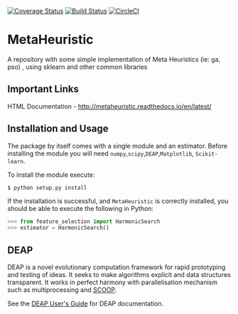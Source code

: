 [![Coverage Status](https://coveralls.io/repos/github/gonzalesMK/MetaHeuristic/badge.svg?branch=master)](https://coveralls.io/github/gonzalesMK/MetaHeuristic?branch=master)
[![Build Status](https://travis-ci.org/gonzalesMK/MetaHeuristic.svg?branch=master)](https://travis-ci.org/gonzalesMK/MetaHeuristic)
[![CircleCI](https://circleci.com/gh/gonzalesMK/MetaHeuristic/tree/master.svg?style=svg)](https://circleci.com/gh/gonzalesMK/MetaHeuristic/tree/master)
# MetaHeuristic
A repository with some simple implementation of Meta Heuristics (ie: ga, pso) , using sklearn and other common libraries

## Important Links
HTML Documentation - http://metaheuristic.readthedocs.io/en/latest/

## Installation and Usage
The package by itself comes with a single module and an estimator. Before
installing the module you will need `numpy`,`scipy`,`DEAP`,`Matplotlib`, `Scikit-learn`.

To install the module execute:
```shell
$ python setup.py install
```
If the installation is successful, and `MetaHeuristic` is correctly installed,
you should be able to execute the following in Python:
```python
>>> from feature_selection import HarmonicSearch
>>> estimator = HarmonicSearch()
```

## DEAP
DEAP is a novel evolutionary computation framework for rapid prototyping and testing of 
ideas. It seeks to make algorithms explicit and data structures transparent. It works in perfect harmony with parallelisation mechanism such as multiprocessing and [SCOOP](http://pyscoop.org).

See the [DEAP User's Guide](http://deap.readthedocs.org/) for DEAP documentation.

